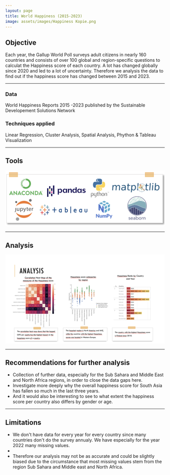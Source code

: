 ```yaml
---
layout: page
title: World Happiness (2015-2023)
image: assets/images/Happiness Kopie.png
---
```


<h2>Objective</h2>

<p>Each year, the Gallup World Poll surveys adult citizens in nearly 160 countries and consists of over 100 global and region-specific questions to calculat the Happiness score of each country. A lot has changed globally since 2020 and led to a lot of uncertainty. Therefore we analysis the data to find out if the happiness score has changed between 2015 and 2023. </p>

<hr class="major" />
<div class="features">
		<article>
			<span class="icon fa-database"></span>
			<div class="content">
				<h3>Data</h3>
				<p>World Happiness Reports 2015 -2023 published by the Sustainable Developement Solutions Network </p>
			</div>
		</article>
		<article>
			<span class="icon fa-book"></span>
			<div class="content">
				<h3>Techniques applied</h3>
				<p> Linear Regression, Cluster Analysis, Spatial Analysis, Phython & Tableau Visualization </p>
			</div>
		</article>
	</div>

<!-- Section -->
<section>
<hr class="major" />
<h2>Tools</h2>
<span class="image fit"><img src="assets/images/Tools Happiness.png .png" alt="" /></span>

<hr class="major" />
<h2>Analysis</h2>
<span class="image fit"><img src="assets/images/Happiness Analysis.png" alt="" /></span>

<hr class="major" />
<h2>Recommendations for further analysis</h2>
<ul>
					<li>Collection of further data, especially for the Sub Sahara and Middle East and North Africa regions, in order to close the data gaps here.</li>
					<li>Investigate more deeply why the overall happiness score for South Asia has fallen so much in the last three years.</li>
					<li>And it would also be interesting to see to what extent the happiness score per country also differs by gender or age.</li>
</ul>
<hr class="major" />
<h2>Limitations</h2>
<ul>
<li>We don't have data for every year for every country since many countries don't do the survey annualy. We have especially for the year 2022 many missing values.<li>
<li>Therefore our analysis may not be as accurate and could be slightly biased due to the circumstance that most missing values stem from the region Sub Sahara and Middle east and North Africa.</li>
</ul>
